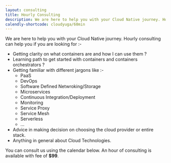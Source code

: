 ```yaml
---
layout: consulting
title: Hourly Consulting
description: We are here to help you with your Cloud Native journey. Hourly consulting can help you in making right decisions on Cloud Technolgies.  
calendly-shortcode: cloudyuga/60min
---
```


We are here to help you with your Cloud Native journey. Hourly consulting can help you if you are looking for :-

- Getting clarity on what containers are and how I can use them ?
- Learning path to get started with containers and containers orchestrators ?
- Getting familiar with different jargons like :- 
	- PaaS
	- DevOps
	- Software Defined Netwroking/Storage
	- Microservices 
	- Continuous Integration/Deployment
	- Monitoring
	- Service Proxy
 	- Service Mesh
	- Serverless
	- ...
- Advice in making decision on choosing the cloud provider or entire stack. 
- Anything in general about Cloud Technologies.

You can consult us using the calendar below. An hour of consulting is available with fee of **$99**. 
